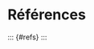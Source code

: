 <!-- # Glossaire

Le présent glossaire reprend globalement les définitions proposées
dans @ouranos2024 et dans @ipcc_gloss. Certaines définitions ont toutefois été légèrement
modifiées. Des définitions parfois différentes de certains de ces termes
sont proposées dans la littérature [@iso2021]. -->

# Références

::: {#refs}
:::




